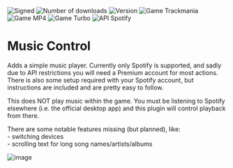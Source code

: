 ![Signed](https://img.shields.io/badge/Signed-Yes-00AA00)
![Number of downloads](https://img.shields.io/badge/dynamic/json?query=downloads&url=https%3A%2F%2Fopenplanet.dev%2Fapi%2Fplugin%2F461&label=Downloads&color=purple)
![Version](https://img.shields.io/badge/dynamic/json?query=version&url=https%3A%2F%2Fopenplanet.dev%2Fapi%2Fplugin%2F461&label=Version&color=red)
![Game Trackmania](https://img.shields.io/badge/Game-Trackmania-blue)
![Game MP4](https://img.shields.io/badge/Game-Maniaplanet_4-blue)
![Game Turbo](https://img.shields.io/badge/Game-Turbo-blue)
![API Spotify](https://img.shields.io/badge/API-Spotify-1ED760)

# Music Control

Adds a simple music player. Currently only Spotify is supported, and sadly due to API restrictions you will need a Premium account for most actions. There is also some setup required with your Spotify account, but instructions are included and are pretty easy to follow.

This does NOT play music within the game. You must be listening to Spotify elsewhere (i.e. the official desktop app) and this plugin will control playback from there.

There are some notable features missing (but planned), like:\
    - switching devices\
    - scrolling text for long song names/artists/albums

![image](images/music-control.png)